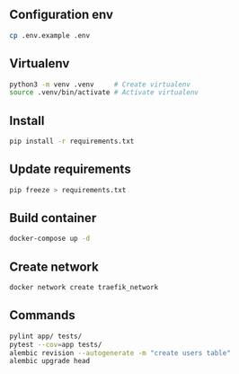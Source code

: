 ## Configuration env
```bash
cp .env.example .env
```
## Virtualenv
```bash
python3 -m venv .venv     # Create virtualenv
source .venv/bin/activate # Activate virtualenv
```
## Install
```bash
pip install -r requirements.txt
```
## Update requirements
```bash
pip freeze > requirements.txt
```
## Build container
```bash
docker-compose up -d
```
## Create network
```bash
docker network create traefik_network
```
## Commands
```bash
pylint app/ tests/
pytest --cov=app tests/
alembic revision --autogenerate -m "create users table"
alembic upgrade head
```